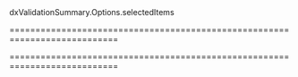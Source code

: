 <!--id-->dxValidationSummary.Options.selectedItems<!--/id-->
===========================================================================
<!--hidden--><!--/hidden-->
===========================================================================

